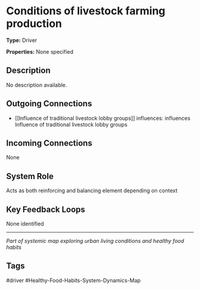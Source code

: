 # Conditions of livestock farming production

**Type:** Driver

**Properties:** None specified

## Description
No description available.

## Outgoing Connections
- [[Influence of traditional livestock lobby groups]] influences: influences Influence of traditional livestock lobby groups

## Incoming Connections
None

## System Role
Acts as both reinforcing and balancing element depending on context

## Key Feedback Loops
None identified

---
*Part of systemic map exploring urban living conditions and healthy food habits*

## Tags
#driver #Healthy-Food-Habits-System-Dynamics-Map
